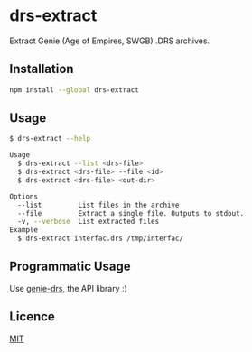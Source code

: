 # drs-extract

Extract Genie (Age of Empires, SWGB) .DRS archives.

## Installation

```bash
npm install --global drs-extract
```

## Usage

```bash
$ drs-extract --help

Usage
  $ drs-extract --list <drs-file>
  $ drs-extract <drs-file> --file <id>
  $ drs-extract <drs-file> <out-dir>

Options
  --list         List files in the archive
  --file         Extract a single file. Outputs to stdout.
  -v, --verbose  List extracted files
Example
  $ drs-extract interfac.drs /tmp/interfac/
```

## Programmatic Usage

Use [genie-drs](https://github.com/goto-bus-stop/genie-drs), the API library :)

## Licence

[MIT](./LICENSE)
